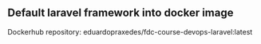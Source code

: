 ## Default laravel framework into docker image
Dockerhub repository: eduardopraxedes/fdc-course-devops-laravel:latest